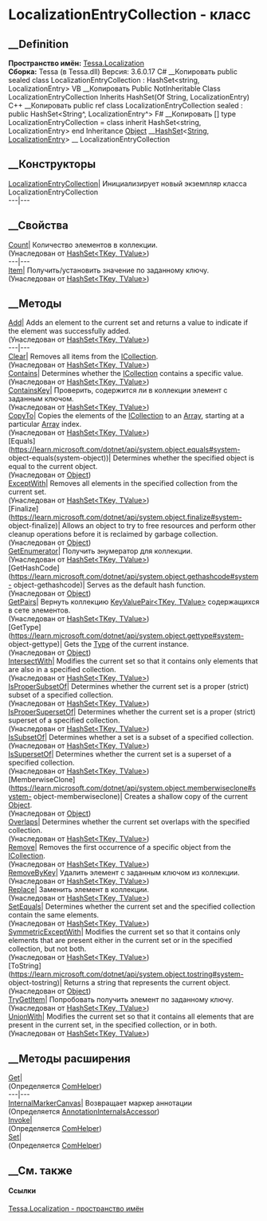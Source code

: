 # LocalizationEntryCollection - класс
##  __Definition
 **Пространство имён:** [Tessa.Localization](N_Tessa_Localization.htm)  
 **Сборка:** Tessa (в Tessa.dll) Версия: 3.6.0.17
C# __Копировать
     public sealed class LocalizationEntryCollection : HashSet<string, LocalizationEntry>
VB __Копировать
     Public NotInheritable Class LocalizationEntryCollection
    	Inherits HashSet(Of String, LocalizationEntry)
C++ __Копировать
     public ref class LocalizationEntryCollection sealed : public HashSet<String^, LocalizationEntry^>
F# __Копировать
     [<SealedAttribute>]
    type LocalizationEntryCollection = 
        class
            inherit HashSet<string, LocalizationEntry>
        end
Inheritance
    [Object](https://learn.microsoft.com/dotnet/api/system.object) __[HashSet](T_Tessa_Platform_Collections_HashSet_2.htm)<[String](https://learn.microsoft.com/dotnet/api/system.string), [LocalizationEntry](T_Tessa_Localization_LocalizationEntry.htm)> __ LocalizationEntryCollection
##  __Конструкторы
[LocalizationEntryCollection](M_Tessa_Localization_LocalizationEntryCollection__ctor.htm)|
Инициализирует новый экземпляр класса LocalizationEntryCollection  
---|---  
##  __Свойства
[Count](P_Tessa_Platform_Collections_HashSet_2_Count.htm)|  Количество
элементов в коллекции.  
(Унаследован от [HashSet<TKey,
TValue>](T_Tessa_Platform_Collections_HashSet_2.htm))  
---|---  
[Item](P_Tessa_Platform_Collections_HashSet_2_Item.htm)|  Получить/установить
значение по заданному ключу.  
(Унаследован от [HashSet<TKey,
TValue>](T_Tessa_Platform_Collections_HashSet_2.htm))  
##  __Методы
[Add](M_Tessa_Platform_Collections_HashSet_2_Add.htm)| Adds an element to the
current set and returns a value to indicate if the element was successfully
added.  
(Унаследован от [HashSet<TKey,
TValue>](T_Tessa_Platform_Collections_HashSet_2.htm))  
---|---  
[Clear](M_Tessa_Platform_Collections_HashSet_2_Clear.htm)| Removes all items
from the
[ICollection<T>](https://learn.microsoft.com/dotnet/api/system.collections.generic.icollection-1).  
(Унаследован от [HashSet<TKey,
TValue>](T_Tessa_Platform_Collections_HashSet_2.htm))  
[Contains](M_Tessa_Platform_Collections_HashSet_2_Contains.htm)| Determines
whether the
[ICollection<T>](https://learn.microsoft.com/dotnet/api/system.collections.generic.icollection-1)
contains a specific value.  
(Унаследован от [HashSet<TKey,
TValue>](T_Tessa_Platform_Collections_HashSet_2.htm))  
[ContainsKey](M_Tessa_Platform_Collections_HashSet_2_ContainsKey.htm)|
Проверить, содержится ли в коллекции элемент с заданным ключом.  
(Унаследован от [HashSet<TKey,
TValue>](T_Tessa_Platform_Collections_HashSet_2.htm))  
[CopyTo](M_Tessa_Platform_Collections_HashSet_2_CopyTo.htm)| Copies the
elements of the
[ICollection<T>](https://learn.microsoft.com/dotnet/api/system.collections.generic.icollection-1)
to an [Array](https://learn.microsoft.com/dotnet/api/system.array), starting
at a particular [Array](https://learn.microsoft.com/dotnet/api/system.array)
index.  
(Унаследован от [HashSet<TKey,
TValue>](T_Tessa_Platform_Collections_HashSet_2.htm))  
[Equals](https://learn.microsoft.com/dotnet/api/system.object.equals#system-
object-equals\(system-object\))| Determines whether the specified object is
equal to the current object.  
(Унаследован от
[Object](https://learn.microsoft.com/dotnet/api/system.object))  
[ExceptWith](M_Tessa_Platform_Collections_HashSet_2_ExceptWith.htm)| Removes
all elements in the specified collection from the current set.  
(Унаследован от [HashSet<TKey,
TValue>](T_Tessa_Platform_Collections_HashSet_2.htm))  
[Finalize](https://learn.microsoft.com/dotnet/api/system.object.finalize#system-
object-finalize)| Allows an object to try to free resources and perform other
cleanup operations before it is reclaimed by garbage collection.  
(Унаследован от
[Object](https://learn.microsoft.com/dotnet/api/system.object))  
[GetEnumerator](M_Tessa_Platform_Collections_HashSet_2_GetEnumerator.htm)|
Получить энумератор для коллекции.  
(Унаследован от [HashSet<TKey,
TValue>](T_Tessa_Platform_Collections_HashSet_2.htm))  
[GetHashCode](https://learn.microsoft.com/dotnet/api/system.object.gethashcode#system-
object-gethashcode)| Serves as the default hash function.  
(Унаследован от
[Object](https://learn.microsoft.com/dotnet/api/system.object))  
[GetPairs](M_Tessa_Platform_Collections_HashSet_2_GetPairs.htm)|  Вернуть
коллекцию [KeyValuePair<TKey,
TValue>](https://learn.microsoft.com/dotnet/api/system.collections.generic.keyvaluepair-2)
содержащихся в сете элементов.  
(Унаследован от [HashSet<TKey,
TValue>](T_Tessa_Platform_Collections_HashSet_2.htm))  
[GetType](https://learn.microsoft.com/dotnet/api/system.object.gettype#system-
object-gettype)| Gets the
[Type](https://learn.microsoft.com/dotnet/api/system.type) of the current
instance.  
(Унаследован от
[Object](https://learn.microsoft.com/dotnet/api/system.object))  
[IntersectWith](M_Tessa_Platform_Collections_HashSet_2_IntersectWith.htm)|
Modifies the current set so that it contains only elements that are also in a
specified collection.  
(Унаследован от [HashSet<TKey,
TValue>](T_Tessa_Platform_Collections_HashSet_2.htm))  
[IsProperSubsetOf](M_Tessa_Platform_Collections_HashSet_2_IsProperSubsetOf.htm)|
Determines whether the current set is a proper (strict) subset of a specified
collection.  
(Унаследован от [HashSet<TKey,
TValue>](T_Tessa_Platform_Collections_HashSet_2.htm))  
[IsProperSupersetOf](M_Tessa_Platform_Collections_HashSet_2_IsProperSupersetOf.htm)|
Determines whether the current set is a proper (strict) superset of a
specified collection.  
(Унаследован от [HashSet<TKey,
TValue>](T_Tessa_Platform_Collections_HashSet_2.htm))  
[IsSubsetOf](M_Tessa_Platform_Collections_HashSet_2_IsSubsetOf.htm)|
Determines whether a set is a subset of a specified collection.  
(Унаследован от [HashSet<TKey,
TValue>](T_Tessa_Platform_Collections_HashSet_2.htm))  
[IsSupersetOf](M_Tessa_Platform_Collections_HashSet_2_IsSupersetOf.htm)|
Determines whether the current set is a superset of a specified collection.  
(Унаследован от [HashSet<TKey,
TValue>](T_Tessa_Platform_Collections_HashSet_2.htm))  
[MemberwiseClone](https://learn.microsoft.com/dotnet/api/system.object.memberwiseclone#system-
object-memberwiseclone)| Creates a shallow copy of the current
[Object](https://learn.microsoft.com/dotnet/api/system.object).  
(Унаследован от
[Object](https://learn.microsoft.com/dotnet/api/system.object))  
[Overlaps](M_Tessa_Platform_Collections_HashSet_2_Overlaps.htm)| Determines
whether the current set overlaps with the specified collection.  
(Унаследован от [HashSet<TKey,
TValue>](T_Tessa_Platform_Collections_HashSet_2.htm))  
[Remove](M_Tessa_Platform_Collections_HashSet_2_Remove.htm)| Removes the first
occurrence of a specific object from the
[ICollection<T>](https://learn.microsoft.com/dotnet/api/system.collections.generic.icollection-1).  
(Унаследован от [HashSet<TKey,
TValue>](T_Tessa_Platform_Collections_HashSet_2.htm))  
[RemoveByKey](M_Tessa_Platform_Collections_HashSet_2_RemoveByKey.htm)|
Удалить элемент с заданным ключом из коллекции.  
(Унаследован от [HashSet<TKey,
TValue>](T_Tessa_Platform_Collections_HashSet_2.htm))  
[Replace](M_Tessa_Platform_Collections_HashSet_2_Replace.htm)|  Заменить
элемент в коллекции.  
(Унаследован от [HashSet<TKey,
TValue>](T_Tessa_Platform_Collections_HashSet_2.htm))  
[SetEquals](M_Tessa_Platform_Collections_HashSet_2_SetEquals.htm)| Determines
whether the current set and the specified collection contain the same
elements.  
(Унаследован от [HashSet<TKey,
TValue>](T_Tessa_Platform_Collections_HashSet_2.htm))  
[SymmetricExceptWith](M_Tessa_Platform_Collections_HashSet_2_SymmetricExceptWith.htm)|
Modifies the current set so that it contains only elements that are present
either in the current set or in the specified collection, but not both.  
(Унаследован от [HashSet<TKey,
TValue>](T_Tessa_Platform_Collections_HashSet_2.htm))  
[ToString](https://learn.microsoft.com/dotnet/api/system.object.tostring#system-
object-tostring)| Returns a string that represents the current object.  
(Унаследован от
[Object](https://learn.microsoft.com/dotnet/api/system.object))  
[TryGetItem](M_Tessa_Platform_Collections_HashSet_2_TryGetItem.htm)|
Попробовать получить элемент по заданному ключу.  
(Унаследован от [HashSet<TKey,
TValue>](T_Tessa_Platform_Collections_HashSet_2.htm))  
[UnionWith](M_Tessa_Platform_Collections_HashSet_2_UnionWith.htm)| Modifies
the current set so that it contains all elements that are present in the
current set, in the specified collection, or in both.  
(Унаследован от [HashSet<TKey,
TValue>](T_Tessa_Platform_Collections_HashSet_2.htm))  
##  __Методы расширения
[Get](M_Tessa_Extensions_Default_Client_EDS_ComHelper_Get.htm)|  
(Определяется
[ComHelper](T_Tessa_Extensions_Default_Client_EDS_ComHelper.htm))  
---|---  
[InternalMarkerCanvas](M_Tessa_UI_Views_Charting_Annotations_AnnotationInternalsAccessor_InternalMarkerCanvas.htm)|
Возвращает маркер аннотации  
(Определяется
[AnnotationInternalsAccessor](T_Tessa_UI_Views_Charting_Annotations_AnnotationInternalsAccessor.htm))  
[Invoke](M_Tessa_Extensions_Default_Client_EDS_ComHelper_Invoke.htm)|  
(Определяется
[ComHelper](T_Tessa_Extensions_Default_Client_EDS_ComHelper.htm))  
[Set](M_Tessa_Extensions_Default_Client_EDS_ComHelper_Set.htm)|  
(Определяется
[ComHelper](T_Tessa_Extensions_Default_Client_EDS_ComHelper.htm))  
##  __См. также
#### Ссылки
[Tessa.Localization - пространство имён](N_Tessa_Localization.htm)
